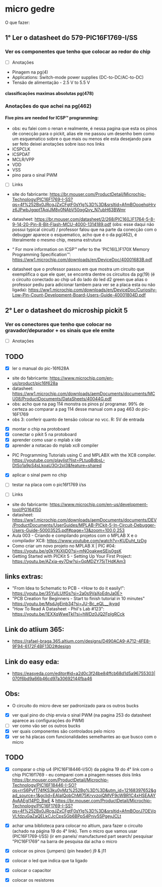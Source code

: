 # micro gedre
O que fazer:

## 1° Ler o datasheet do 579-PIC16F1769-I/SS

### Ver os componentes que tenho que colocar ao redor do chip
- [ ] Anotações
- Pinagem na pg(4)
- Applications: Switch-mode power supplies (DC-to-DC/AC-to-DC)
- Tensão de alimentação - 2.5 V to 5.5 V
#### classificações maximas absolutas pg(478)

### Anotações do que achei na pg(462)
#### Five pins are needed for ICSP™ programming:
- obs: eu falei com o renan e realmente, é nessa pagina que esta os pinos de conecção para o pickit, alias ele me passou um desenho bem como um esquematico sobre o que mais ou menos ele esta desejando para ser feito deixei anotações sobre isso nos links
- ICSPCLK
- ICSPDAT
- MCLR/VPP
- VDD
- VSS
- pino para o sinal PWM 

- [ ] Links
      
- site do fabricante: <https://br.mouser.com/ProductDetail/Microchip-Technology/PIC16F1769-I-SS?qs=4f%252Bx0JRcgJZxCFgtF0sYlg%3D%3D&srsltid=AfmBOooehqHrvz6JPwbJgqptTAqiJM8v0NAbV50qgQvy_N7ubH63BWmr>
  
- datasheet: <https://br.mouser.com/datasheet/2/268/PIC16(L)F1764-5-8-9-14-20-Pin-8-Bit-Flash-MCU-4000-1314189.pdf> (obs: esse daqui não possui typical circuit) / professor falou que
na parte da conecção com o debugger aparece o esquematico, acho que é o da pg(462), é literalmente o mesmo chip, mesma estrutura

- “ For more information on ICSP™ refer to the 'PIC16(L)F170X Memory Programming Specification'”: <https://ww1.microchip.com/downloads/en/DeviceDoc/40001683B.pdf>

- datasheet que o professor passou em que mostra um circuito que exemplifica o que ele quer, se encontra dentre os circuitos da pg(19) (é o circuito conectado ao chip u4 do lado do led d2 green que alias o professor pediu para adicionar tambem para ver se a placa esta ou não ligada): <https://ww1.microchip.com/downloads/en/DeviceDoc/Curiosity-Low-Pin-Count-Development-Board-Users-Guide-40001804D.pdf>
  
## 2° Ler o datasheet do microship pickit 5
### Ver os conectores que tenho que colocar no gravador/depurador + os sinais que ele emite
- [ ] Anotações

## TODO
- [x] ler o manual do pic-16f628A
- site do fabricante: <https://www.microchip.com/en-us/product/pic16f628a>
- datasheet: <https://ww1.microchip.com/downloads/aemDocuments/documents/MCU08/ProductDocuments/DataSheets/40044G.pdf>
- obs: acho que na pag 114 monstra os pinos p/ programar. 99% de certeza ao comparar a pag 114 desse manual com a pag 463 do pic-16F1769
- obs 3: conferir quanto de tensão colocar no vcc. R: 5V de entrada
- [x] montar o chip na protoboard
- [x] conectar o pikit 5 na protoboard
- [x] aprender como usar o mplab x ide
- [x] aprender a notacao do mplab xc8 compiler
- PIC Programming Tutorials using C and MPLABX with the XC8 compiler. <https://youtube.com/playlist?list=PLtuqBdbsL-DtSo1a9pS4sLkoaU3Or2pl3&feature=shared>
- [x] aplicar o sinal pwm no chip
- [ ] testar na placa com o pic16f1769 i/ss
      

- [ ] Links
- site do fabricante: <https://www.microchip.com/en-us/development-tool/PG164150>
- datasheet: <https://ww1.microchip.com/downloads/aemDocuments/documents/DEV/ProductDocuments/UserGuides/MPLAB-PICkit-5-In-Circuit-Debugger-Users-Guide-50003525.pdf#page=13&zoom=100,0,253>
- Aula 003 - Criando e compilando projetos com o MPLAB X e o compilador XC8: <https://www.youtube.com/watch?v=KUDuht_tzDg>
- Como criar um novo projeto no MPLAB X | PIC #04: <https://youtu.be/g0kYKjXIjD0?si=mNOoakweSEjs0gsK>
- Getting Started with PICKit 5 - Setting Up Your First Project: <https://youtu.be/AZxia-ey7Dw?si=GqMDZY75jTHdKAm3>




## links extras:
- "From Idea to Schematic to PCB - <How to do it easily!": https://youtu.be/35YuILUlfGs?si=2a0s9VaXoEdnJa0E>
- "PCB Creation for Beginners - Start to finish tutorial in 10 minutes" <https://youtu.be/MsdJgEinb34?si=JU-Bc_eQL__jkyqd>
- "How To Read A Datasheet - Phil's Lab #123": <https://youtu.be/1EXXqWweTkI?si=hWDz0JQ2FpIgRCck>

## Link do atlium 365:
- <https://rafael-braga.365.altium.com/designs/D490ACA9-A712-4FE8-9F94-6172F4BF13D2#design>
## Link do easy eda:
- <https://easyeda.com/editor#id=a2d0c3f24be84ffcb68d1d5a96755303|070f6bd9a66b46cd97a30692144fba46>

## Obs:
- O circuito do micro deve ser padronizado para os outros bucks
- [x] ver qual pino do chip envia o sinal PWM (na pagina 253 do datasheet aparece as configurações do PWM)
- [ ] ver como vão ser os outros bucks
- [x] ver quais componentes são controlados pelo micro 
- [x] ver se há placas com funcionalidades semelhantes ao que busco com o micro

## TODO

- [x] comparar o chip u4 (PIC16F18446-I/SO) da página 19 do 4° link com o chip PIC16f1769
      - eu comparei com a pinagem nesses dois links <https://br.mouser.com/ProductDetail/Microchip-Technology/PIC16F18446-I-SO?qs=rrS6PyfT74fKS3ku0yMz%252Bg%3D%3D&utm_id=12168397652&gad_source=1&gclid=EAIaIQobChMI75KrvvzoiQMVF9cWBR1C4xHSEAAYAyAAEgI14PD_BwE> & <https://br.mouser.com/ProductDetail/Microchip-Technology/PIC16F1769-I-SS?qs=4f%252Bx0JRcgJZxCFgtF0sYlg%3D%3D&srsltid=AfmBOorJ7OEVpVLfdzuGaZaQELkCJcCpsSGb6BPpS4Pniy5SPgeyJCLt>
- [x] achar uma biblioteca para colocar no altium, para fazer o circuito (achado na página 19 do 4° link). Tem o micro que vamos usar (PIC16F1769-I/SS) (ir em panels/ manufactured part search/ pesquisar "PIC16F1769" na barra de pesquisa dai acha o micro
- [x] colocar os pinos (jumpers) (pin header) j9 & j11
- [x] colocar o led que indica que ta ligado
- [x] colocar o capacitor
- [x] colocar os resistores

      











